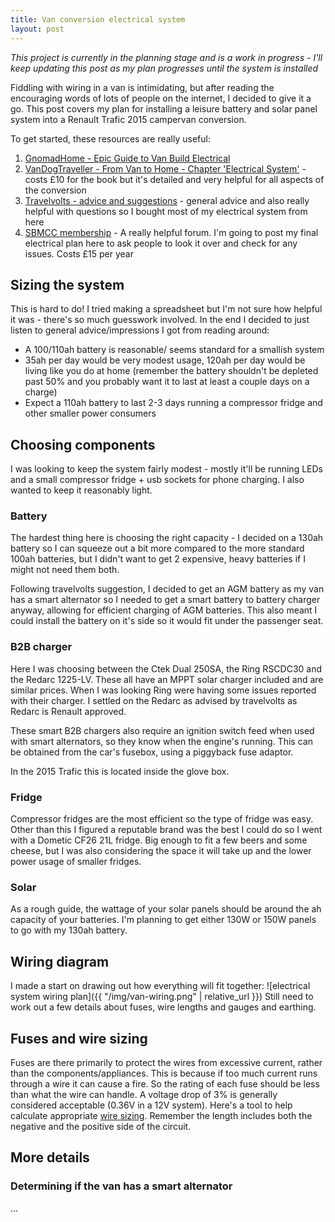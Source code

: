 ```yaml
---
title: Van conversion electrical system
layout: post
---
```


_This project is currently in the planning stage and is a work in progress - I'll keep
updating this post as my plan progresses until the system is installed_

Fiddling with wiring in a van is intimidating, but after reading the
encouraging words of lots of people on the internet, I decided to give it a go. This post
covers my plan for installing a leisure battery and solar panel system into a Renault
Trafic 2015 campervan conversion.

To get started, these resources are really useful:
1. [GnomadHome - Epic Guide to Van Build
Electrical](https://gnomadhome.com/van-build-solar-electrical-wiring/)
2. [VanDogTraveller - From Van to Home - Chapter 'Electrical
   System'](http://vandogtraveller.com/van-conversion-book-from-van-to-home/) - costs £10 for the book but it's detailed and very helpful for all aspects
     of the conversion
3. [Travelvolts - advice and suggestions](https://www.travelvolts.net/) - general
   advice and also really helpful with questions so I bought most of my
   electrical system from here
4. [SBMCC membership](http://forum-sbmcc.co.uk/) - A really helpful forum. I'm
   going to post my final electrical plan here to ask people to look it over
   and check for any issues. Costs £15 per year


## Sizing the system
This is hard to do! I tried making a spreadsheet but I'm not sure how helpful
it was - there's so much guesswork involved. In the end I decided to just listen to general advice/impressions I got
from reading around:
- A 100/110ah battery is reasonable/ seems standard for a smallish system
- 35ah per day would be very modest usage, 120ah per day would be living like you do at home (remember the battery shouldn't be depleted past 50% and you probably want it to last at least a couple days on a charge)
- Expect a 110ah battery to last 2-3 days running a compressor fridge and other smaller power consumers

## Choosing components
I was looking to keep the system fairly modest - mostly it'll be running LEDs
and a small compressor fridge + usb sockets for phone charging. I also wanted
to keep it reasonably light.

### Battery
The hardest thing here is choosing the right capacity - I decided on
a 130ah battery so I can squeeze out a bit more compared to the more standard 100ah
batteries, but I didn't want to get 2 expensive, heavy batteries if I might
not need them both.

Following travelvolts suggestion, I decided to get an AGM battery as my van has
a smart alternator so I needed to get a smart battery to battery charger
anyway, allowing for efficient charging of AGM batteries. This also meant
I could install the battery on it's side so it would fit under the
passenger seat.

### B2B charger
Here I was choosing between the Ctek Dual 250SA, the Ring RSCDC30 and the Redarc
1225-LV. These all have an MPPT solar charger included and are similar prices.
When I was looking Ring were having some issues reported with their charger.
I settled on the Redarc as advised by travelvolts as Redarc is Renault
approved.

These smart B2B chargers also require an ignition switch feed when used with
smart alternators, so they know when the engine's running. This can be obtained
from the car's fusebox, using a piggyback fuse adaptor.

In the 2015 Trafic this is located inside the glove box.

### Fridge
Compressor fridges are the most efficient so the type of fridge was easy. Other
than this I figured a reputable brand was the best I could do so I went with
a Dometic CF26 21L fridge. Big enough to fit a few beers and some cheese, but
I was also considering the space it will take up and the lower power usage of
smaller fridges.

### Solar
As a rough guide, the wattage of your solar panels should be around the ah
capacity of your batteries. I'm planning to get either 130W or 150W panels to
go with my 130ah battery.

## Wiring diagram
I made a start on drawing out how everything will fit together:
![electrical system wiring plan]({{ "/img/van-wiring.png" | relative_url }})
Still need to work out a few details about fuses, wire lengths and gauges and earthing.

## Fuses and wire sizing
Fuses are there primarily to protect the wires from excessive current, rather than the
components/appliances. This is because if too much current runs through a wire
it can cause a fire. So the rating of each fuse should be less
than what the wire can handle. A voltage drop of 3% is generally considered
acceptable (0.36V in a 12V system). Here's a tool to help calculate
appropriate [wire sizing](http://www.antares.co.uk/design-tools.html). Remember
the length includes both the negative and the positive side of the circuit.

## More details
### Determining if the van has a smart alternator
...
